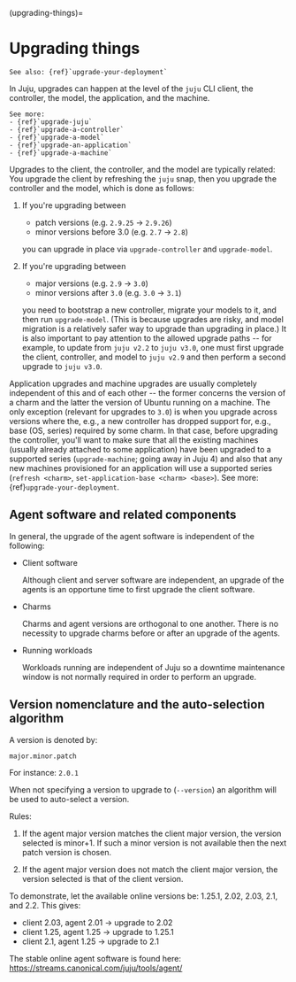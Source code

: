 (upgrading-things)=
# Upgrading things
```{ibnote}
See also: {ref}`upgrade-your-deployment`
```
<!--TODO Revisit. We might not need this doc in this form anymore.-->


In Juju, upgrades can happen at the level of the `juju` CLI client, the controller, the model, the application, and the machine.

```{ibnote}
See more:
- {ref}`upgrade-juju`
- {ref}`upgrade-a-controller`
- {ref}`upgrade-a-model`
- {ref}`upgrade-an-application`
- {ref}`upgrade-a-machine`
```

Upgrades to the client, the controller, and the model are typically related: You upgrade the client by refreshing the `juju` snap, then you upgrade the controller and the model, which is done as follows:

1. If you're upgrading between
   - patch versions (e.g. `2.9.25` &rarr; `2.9.26`)
   - minor versions before 3.0 (e.g. `2.7` &rarr; `2.8`)

   you can upgrade in place via `upgrade-controller` and `upgrade-model`.

2. If you're upgrading between
   - major versions (e.g. `2.9` &rarr; `3.0`)
   - minor versions after `3.0` (e.g. `3.0` &rarr; `3.1`)

   you need to bootstrap a new controller, migrate your models to it, and then run `upgrade-model`. (This is because upgrades are risky, and model migration is a relatively safer way to upgrade than upgrading in place.) It is also important to pay attention to the allowed upgrade paths -- for example, to update from `juju v2.2` to `juju v3.0`, one must first upgrade the client, controller, and model to `juju v2.9` and then perform a second upgrade to `juju v3.0`.

Application upgrades and machine upgrades are usually completely independent of this and of each other -- the former concerns the version of a charm and the latter the version of Ubuntu running on a machine. The only exception (relevant for upgrades to `3.0`) is when you upgrade across versions where the, e.g., a new controller has dropped support for, e.g., base (OS, series) required by some charm. In that case, before upgrading the controller, you'll want to make sure that all the existing machines (usually already attached to some application) have been upgraded to a supported series (`upgrade-machine`; going away in Juju 4) and also that any new machines provisioned for an application will use a supported series (`refresh <charm>`, `set-application-base <charm> <base>`). See more: {ref}`upgrade-your-deployment`.


## Agent software and related components

In general, the upgrade of the agent software is independent of the following:

-   Client software

    Although client and server software are independent, an upgrade of the agents is an opportune time to first upgrade the client software.

-   Charms

    Charms and agent versions are orthogonal to one another. There is no necessity to upgrade charms before or after an upgrade of the agents.

-   Running workloads

    Workloads running are independent of Juju so a downtime maintenance window is not normally required in order to perform an upgrade.

## Version nomenclature and the auto-selection algorithm

A version is denoted by:

`major.minor.patch`

For instance: `2.0.1`

When not specifying a version to upgrade to (`--version`) an algorithm will be used to auto-select a version.

Rules:

1.  If the agent major version matches the client major version, the version selected is minor+1. If such a minor version is not available then the next patch version is chosen.

2.  If the agent major version does not match the client major version, the version selected is that of the client version.

To demonstrate, let the available online versions be: 1.25.1, 2.02, 2.03, 2.1, and 2.2. This gives:

-   client 2.03, agent 2.01 -&gt; upgrade to 2.02
-   client 1.25, agent 1.25 -&gt; upgrade to 1.25.1
-   client 2.1, agent 1.25 -&gt; upgrade to 2.1

The stable online agent software is found here: https://streams.canonical.com/juju/tools/agent/
